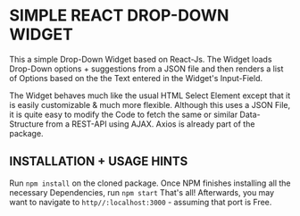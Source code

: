 # SIMPLE REACT DROP-DOWN WIDGET  
This a simple Drop-Down Widget based on React-Js. 
The Widget loads Drop-Down options + suggestions from a JSON file and then renders a list of Options based on the the Text entered in the Widget's Input-Field.

The Widget behaves much like the usual HTML Select Element except that it is easily customizable & much more flexible.
Although this uses a JSON File, it is quite easy to modify the Code to fetch the same or similar Data-Structure
from a REST-API using AJAX. Axios is already part of the package.

## INSTALLATION + USAGE HINTS
Run `npm install` on the cloned package.
Once NPM finishes installing all the necessary Dependencies, run `npm start`
That's all! Afterwards, you may want to navigate to `http//:localhost:3000` - assuming that port is Free.

